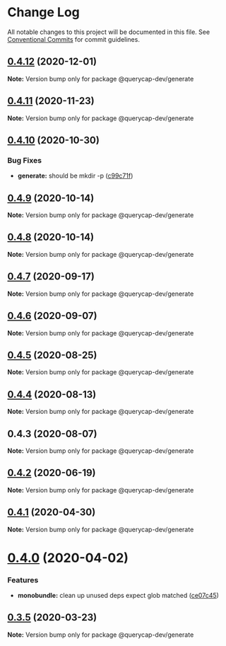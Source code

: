 # Change Log

All notable changes to this project will be documented in this file.
See [Conventional Commits](https://conventionalcommits.org) for commit guidelines.

## [0.4.12](https://github.com/querycap/webappkit/compare/@querycap-dev/generate@0.4.11...@querycap-dev/generate@0.4.12) (2020-12-01)

**Note:** Version bump only for package @querycap-dev/generate





## [0.4.11](https://github.com/querycap/webappkit/compare/@querycap-dev/generate@0.4.10...@querycap-dev/generate@0.4.11) (2020-11-23)

**Note:** Version bump only for package @querycap-dev/generate





## [0.4.10](https://github.com/querycap/webappkit/compare/@querycap-dev/generate@0.4.9...@querycap-dev/generate@0.4.10) (2020-10-30)


### Bug Fixes

* **generate:** should be mkdir -p ([c99c71f](https://github.com/querycap/webappkit/commit/c99c71fcd30351b123e76d9182686556fe32ac4c))





## [0.4.9](https://github.com/querycap/webappkit/compare/@querycap-dev/generate@0.4.8...@querycap-dev/generate@0.4.9) (2020-10-14)

**Note:** Version bump only for package @querycap-dev/generate





## [0.4.8](https://github.com/querycap/webappkit/compare/@querycap-dev/generate@0.4.7...@querycap-dev/generate@0.4.8) (2020-10-14)

**Note:** Version bump only for package @querycap-dev/generate





## [0.4.7](https://github.com/querycap/webappkit/compare/@querycap-dev/generate@0.4.6...@querycap-dev/generate@0.4.7) (2020-09-17)

**Note:** Version bump only for package @querycap-dev/generate

## [0.4.6](https://github.com/querycap/webappkit/compare/@querycap-dev/generate@0.4.5...@querycap-dev/generate@0.4.6) (2020-09-07)

**Note:** Version bump only for package @querycap-dev/generate

## [0.4.5](https://github.com/querycap/webappkit/compare/@querycap-dev/generate@0.4.4...@querycap-dev/generate@0.4.5) (2020-08-25)

**Note:** Version bump only for package @querycap-dev/generate

## [0.4.4](https://github.com/querycap/webappkit/compare/@querycap-dev/generate@0.4.3...@querycap-dev/generate@0.4.4) (2020-08-13)

**Note:** Version bump only for package @querycap-dev/generate

## 0.4.3 (2020-08-07)

**Note:** Version bump only for package @querycap-dev/generate

## [0.4.2](https://github.com/querycap/devkit/compare/@querycap-dev/generate@0.4.1...@querycap-dev/generate@0.4.2) (2020-06-19)

**Note:** Version bump only for package @querycap-dev/generate

## [0.4.1](https://github.com/querycap/devkit/compare/@querycap-dev/generate@0.4.0...@querycap-dev/generate@0.4.1) (2020-04-30)

**Note:** Version bump only for package @querycap-dev/generate

# [0.4.0](https://github.com/querycap/devkit/compare/@querycap-dev/generate@0.3.5...@querycap-dev/generate@0.4.0) (2020-04-02)

### Features

- **monobundle:** clean up unused deps expect glob matched ([ce07c45](https://github.com/querycap/devkit/commit/ce07c45b88fb3903ab4fae75fb889d4e9cff2ba7))

## [0.3.5](https://github.com/querycap/devkit/compare/@querycap-dev/generate@0.3.4...@querycap-dev/generate@0.3.5) (2020-03-23)

**Note:** Version bump only for package @querycap-dev/generate
